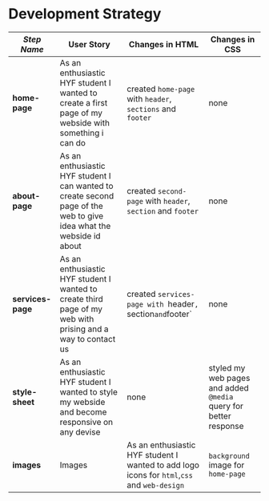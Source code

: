 # Development Strategy



| _Step Name_ | User Story | Changes in HTML | Changes in CSS |
| --- | --- | --- | --- |
| __home-page__ | As an enthusiastic HYF student I wanted to create a first page of my webside with something i can do | created `home-page` with `header`, `sections` and `footer` | none |
| __about-page__ | As an enthusiastic HYF student I can wanted to create second page of the web to give idea what the webside id about| created `second-page` with `header`,  `section` and `footer`| none |
| __services-page__ |As an enthusiastic HYF student I wanted to create third page of my web with prising and a way to contact us | created `services-page with `header`, `section` and `footer` | none |
| __style-sheet__| As an enthusiastic HYF student I wanted to style my webside and become responsive on any devise  | none | styled my web pages and added `@media` query for better response |
| __images__ | Images | As an enthusiastic HYF student I wanted to add logo icons for `html`,`css` and `web-design` | `background` image for `home-page` |


